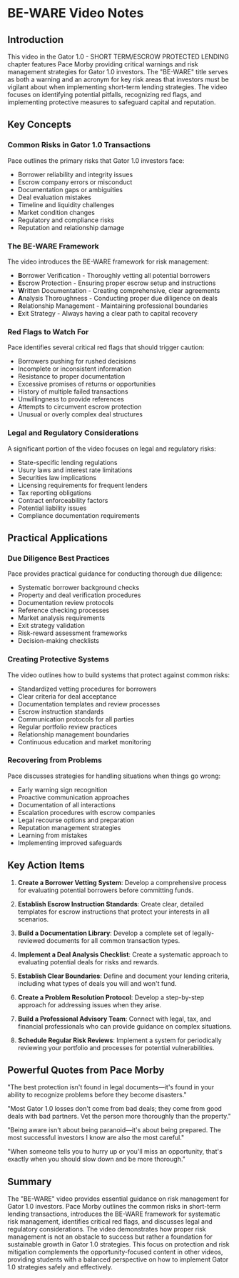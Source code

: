 # BE-WARE Video Notes

## Introduction

This video in the Gator 1.0 - SHORT TERM/ESCROW PROTECTED LENDING chapter features Pace Morby providing critical warnings and risk management strategies for Gator 1.0 investors. The "BE-WARE" title serves as both a warning and an acronym for key risk areas that investors must be vigilant about when implementing short-term lending strategies. The video focuses on identifying potential pitfalls, recognizing red flags, and implementing protective measures to safeguard capital and reputation.

## Key Concepts

### Common Risks in Gator 1.0 Transactions

Pace outlines the primary risks that Gator 1.0 investors face:

- Borrower reliability and integrity issues
- Escrow company errors or misconduct
- Documentation gaps or ambiguities
- Deal evaluation mistakes
- Timeline and liquidity challenges
- Market condition changes
- Regulatory and compliance risks
- Reputation and relationship damage

### The BE-WARE Framework

The video introduces the BE-WARE framework for risk management:

- **B**orrower Verification - Thoroughly vetting all potential borrowers
- **E**scrow Protection - Ensuring proper escrow setup and instructions
- **W**ritten Documentation - Creating comprehensive, clear agreements
- **A**nalysis Thoroughness - Conducting proper due diligence on deals
- **R**elationship Management - Maintaining professional boundaries
- **E**xit Strategy - Always having a clear path to capital recovery

### Red Flags to Watch For

Pace identifies several critical red flags that should trigger caution:

- Borrowers pushing for rushed decisions
- Incomplete or inconsistent information
- Resistance to proper documentation
- Excessive promises of returns or opportunities
- History of multiple failed transactions
- Unwillingness to provide references
- Attempts to circumvent escrow protection
- Unusual or overly complex deal structures

### Legal and Regulatory Considerations

A significant portion of the video focuses on legal and regulatory risks:

- State-specific lending regulations
- Usury laws and interest rate limitations
- Securities law implications
- Licensing requirements for frequent lenders
- Tax reporting obligations
- Contract enforceability factors
- Potential liability issues
- Compliance documentation requirements

## Practical Applications

### Due Diligence Best Practices

Pace provides practical guidance for conducting thorough due diligence:

- Systematic borrower background checks
- Property and deal verification procedures
- Documentation review protocols
- Reference checking processes
- Market analysis requirements
- Exit strategy validation
- Risk-reward assessment frameworks
- Decision-making checklists

### Creating Protective Systems

The video outlines how to build systems that protect against common risks:

- Standardized vetting procedures for borrowers
- Clear criteria for deal acceptance
- Documentation templates and review processes
- Escrow instruction standards
- Communication protocols for all parties
- Regular portfolio review practices
- Relationship management boundaries
- Continuous education and market monitoring

### Recovering from Problems

Pace discusses strategies for handling situations when things go wrong:

- Early warning sign recognition
- Proactive communication approaches
- Documentation of all interactions
- Escalation procedures with escrow companies
- Legal recourse options and preparation
- Reputation management strategies
- Learning from mistakes
- Implementing improved safeguards

## Key Action Items

1. **Create a Borrower Vetting System**: Develop a comprehensive process for evaluating potential borrowers before committing funds.

2. **Establish Escrow Instruction Standards**: Create clear, detailed templates for escrow instructions that protect your interests in all scenarios.

3. **Build a Documentation Library**: Develop a complete set of legally-reviewed documents for all common transaction types.

4. **Implement a Deal Analysis Checklist**: Create a systematic approach to evaluating potential deals for risks and rewards.

5. **Establish Clear Boundaries**: Define and document your lending criteria, including what types of deals you will and won't fund.

6. **Create a Problem Resolution Protocol**: Develop a step-by-step approach for addressing issues when they arise.

7. **Build a Professional Advisory Team**: Connect with legal, tax, and financial professionals who can provide guidance on complex situations.

8. **Schedule Regular Risk Reviews**: Implement a system for periodically reviewing your portfolio and processes for potential vulnerabilities.

## Powerful Quotes from Pace Morby

"The best protection isn't found in legal documents—it's found in your ability to recognize problems before they become disasters."

"Most Gator 1.0 losses don't come from bad deals; they come from good deals with bad partners. Vet the person more thoroughly than the property."

"Being aware isn't about being paranoid—it's about being prepared. The most successful investors I know are also the most careful."

"When someone tells you to hurry up or you'll miss an opportunity, that's exactly when you should slow down and be more thorough."

## Summary

The "BE-WARE" video provides essential guidance on risk management for Gator 1.0 investors. Pace Morby outlines the common risks in short-term lending transactions, introduces the BE-WARE framework for systematic risk management, identifies critical red flags, and discusses legal and regulatory considerations. The video demonstrates how proper risk management is not an obstacle to success but rather a foundation for sustainable growth in Gator 1.0 strategies. This focus on protection and risk mitigation complements the opportunity-focused content in other videos, providing students with a balanced perspective on how to implement Gator 1.0 strategies safely and effectively.
